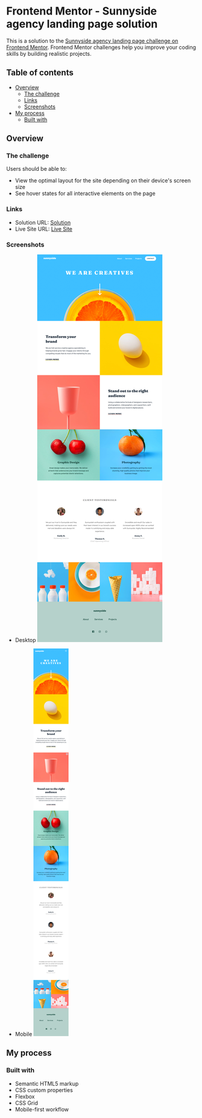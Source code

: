 # Frontend Mentor - Sunnyside agency landing page solution

This is a solution to the [Sunnyside agency landing page challenge on Frontend Mentor](https://www.frontendmentor.io/challenges/sunnyside-agency-landing-page-7yVs3B6ef). Frontend Mentor challenges help you improve your coding skills by building realistic projects.

## Table of contents

- [Overview](#overview)
  - [The challenge](#the-challenge)
  - [Links](#links)
  - [Screenshots](#screenshots)
- [My process](#my-process)
  - [Built with](#built-with)

## Overview

### The challenge

Users should be able to:

- View the optimal layout for the site depending on their device's screen size
- See hover states for all interactive elements on the page

### Links

- Solution URL: [Solution](https://https://www.frontendmentor.io/solutions/vanilla-html-vanilla-css-vanilla-javascript-aos-js-qeoXL8ekC)
- Live Site URL: [Live Site](https://kadekdarmayasa.github.io/sunnyside-agency/)

### Screenshots
- Desktop
![Desktop](images/screenshoot-desktop.png?raw=true "Desktop")

- Mobile
![Mobile](images/screenshoot-mobile.png?raw=true "Mobile")

## My process

### Built with

- Semantic HTML5 markup
- CSS custom properties
- Flexbox
- CSS Grid
- Mobile-first workflow
